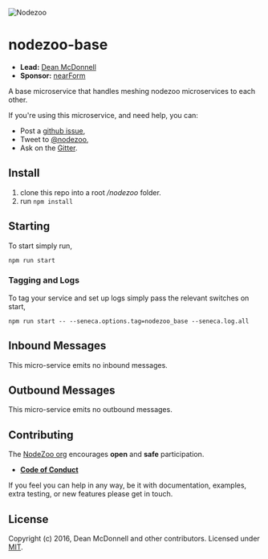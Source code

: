 ![Nodezoo][Logo]

# nodezoo-base

- __Lead:__ [Dean McDonnell][Lead]
- __Sponsor:__ [nearForm][]

A base microservice that handles meshing nodezoo microservices to each other.

If you're using this microservice, and need help, you can:

- Post a [github issue][],
- Tweet to [@nodezoo][],
- Ask on the [Gitter][gitter-url].

## Install
1. clone this repo into a root _/nodezoo_ folder.
2. run `npm install`

## Starting
To start simply run,

```
npm run start
```

### Tagging and Logs
To tag your service and set up logs simply pass the relevant switches on start,

```
npm run start -- --seneca.options.tag=nodezoo_base --seneca.log.all
```

## Inbound Messages
This micro-service emits no inbound messages.

## Outbound Messages
This micro-service emits no outbound messages.

## Contributing
The [NodeZoo org][] encourages __open__ and __safe__ participation.

- __[Code of Conduct][CoC]__

If you feel you can help in any way, be it with documentation, examples, extra testing, or new
features please get in touch.

## License
Copyright (c) 2016, Dean McDonnell and other contributors.
Licensed under [MIT][].


[MIT]: ./LICENSE
[CoC]: ./CoC.md
[Lead]: https://github.com/mcdonnelldean
[nearForm]: http://www.nearform.com/
[NodeZoo]: http://www.nodezoo.com/
[NodeZoo org]: https://github.com/nodezoo
[Logo]: https://raw.githubusercontent.com/nodezoo/nodezoo-org/master/assets/logo-nodezoo.png
[github issue]: https://github.com/nodezoo/nodezoo-base/issues
[@nodezoo]: http://twitter.com/nodezoo
[gitter-url]: https://gitter.im/nodezoo/nodezoo-org
